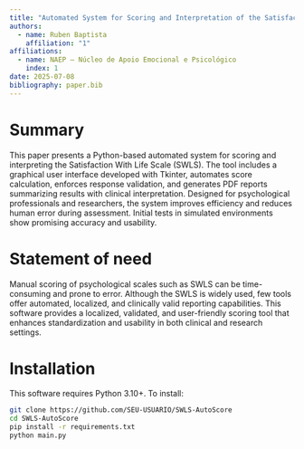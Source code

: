 ```yaml
---
title: "Automated System for Scoring and Interpretation of the Satisfaction with Life Scale"
authors:
  - name: Ruben Baptista
    affiliation: "1"
affiliations:
  - name: NAEP – Núcleo de Apoio Emocional e Psicológico
    index: 1
date: 2025-07-08
bibliography: paper.bib
---
```


# Summary

This paper presents a Python-based automated system for scoring and interpreting the Satisfaction With Life Scale (SWLS). The tool includes a graphical user interface developed with Tkinter, automates score calculation, enforces response validation, and generates PDF reports summarizing results with clinical interpretation. Designed for psychological professionals and researchers, the system improves efficiency and reduces human error during assessment. Initial tests in simulated environments show promising accuracy and usability.

# Statement of need

Manual scoring of psychological scales such as SWLS can be time-consuming and prone to error. Although the SWLS is widely used, few tools offer automated, localized, and clinically valid reporting capabilities. This software provides a localized, validated, and user-friendly scoring tool that enhances standardization and usability in both clinical and research settings.

# Installation

This software requires Python 3.10+. To install:

```bash
git clone https://github.com/SEU-USUARIO/SWLS-AutoScore
cd SWLS-AutoScore
pip install -r requirements.txt
python main.py
